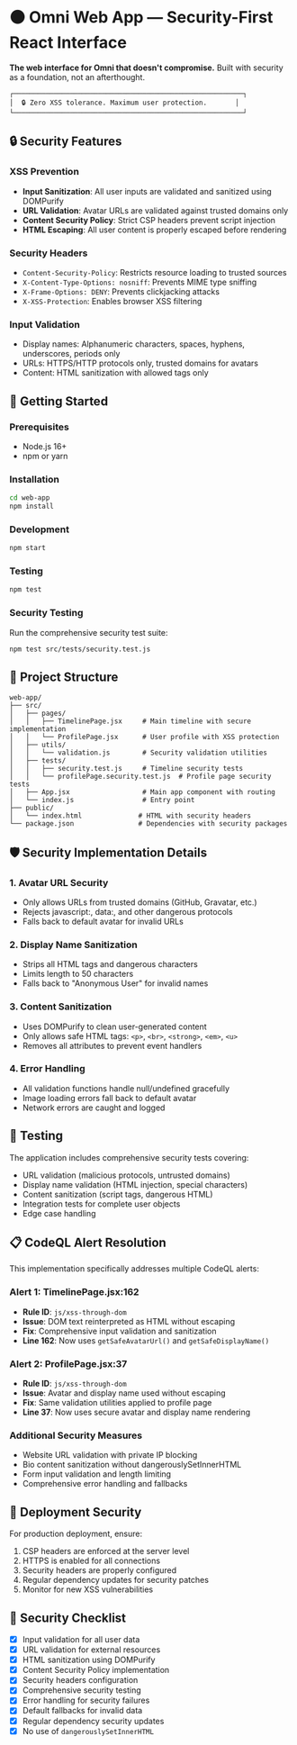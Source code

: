# ⚫ Omni Web App — Security-First React Interface

**The web interface for Omni that doesn't compromise.** Built with security as a foundation, not an afterthought.

```ascii
┌─────────────────────────────────────────────────────────┐
│  🔒 Zero XSS tolerance. Maximum user protection.       │
└─────────────────────────────────────────────────────────┘
```

## 🔒 Security Features

### XSS Prevention
- **Input Sanitization**: All user inputs are validated and sanitized using DOMPurify
- **URL Validation**: Avatar URLs are validated against trusted domains only
- **Content Security Policy**: Strict CSP headers prevent script injection
- **HTML Escaping**: All user content is properly escaped before rendering

### Security Headers
- `Content-Security-Policy`: Restricts resource loading to trusted sources
- `X-Content-Type-Options: nosniff`: Prevents MIME type sniffing
- `X-Frame-Options: DENY`: Prevents clickjacking attacks
- `X-XSS-Protection`: Enables browser XSS filtering

### Input Validation
- Display names: Alphanumeric characters, spaces, hyphens, underscores, periods only
- URLs: HTTPS/HTTP protocols only, trusted domains for avatars
- Content: HTML sanitization with allowed tags only

## 🚀 Getting Started

### Prerequisites
- Node.js 16+ 
- npm or yarn

### Installation
```bash
cd web-app
npm install
```

### Development
```bash
npm start
```

### Testing
```bash
npm test
```

### Security Testing
Run the comprehensive security test suite:
```bash
npm test src/tests/security.test.js
```

## 📁 Project Structure

```
web-app/
├── src/
│   ├── pages/
│   │   ├── TimelinePage.jsx     # Main timeline with secure implementation
│   │   └── ProfilePage.jsx      # User profile with XSS protection
│   ├── utils/
│   │   └── validation.js        # Security validation utilities
│   ├── tests/
│   │   ├── security.test.js     # Timeline security tests
│   │   └── profilePage.security.test.js  # Profile page security tests
│   ├── App.jsx                  # Main app component with routing
│   └── index.js                 # Entry point
├── public/
│   └── index.html              # HTML with security headers
└── package.json                # Dependencies with security packages
```

## 🛡️ Security Implementation Details

### 1. Avatar URL Security
- Only allows URLs from trusted domains (GitHub, Gravatar, etc.)
- Rejects javascript:, data:, and other dangerous protocols
- Falls back to default avatar for invalid URLs

### 2. Display Name Sanitization
- Strips all HTML tags and dangerous characters
- Limits length to 50 characters
- Falls back to "Anonymous User" for invalid names

### 3. Content Sanitization
- Uses DOMPurify to clean user-generated content
- Only allows safe HTML tags: `<p>`, `<br>`, `<strong>`, `<em>`, `<u>`
- Removes all attributes to prevent event handlers

### 4. Error Handling
- All validation functions handle null/undefined gracefully
- Image loading errors fall back to default avatar
- Network errors are caught and logged

## 🧪 Testing

The application includes comprehensive security tests covering:
- URL validation (malicious protocols, untrusted domains)
- Display name validation (HTML injection, special characters)
- Content sanitization (script tags, dangerous HTML)
- Integration tests for complete user objects
- Edge case handling

## 📋 CodeQL Alert Resolution

This implementation specifically addresses multiple CodeQL alerts:

### Alert 1: TimelinePage.jsx:162
- **Rule ID**: `js/xss-through-dom`
- **Issue**: DOM text reinterpreted as HTML without escaping
- **Fix**: Comprehensive input validation and sanitization
- **Line 162**: Now uses `getSafeAvatarUrl()` and `getSafeDisplayName()`

### Alert 2: ProfilePage.jsx:37  
- **Rule ID**: `js/xss-through-dom`
- **Issue**: Avatar and display name used without escaping
- **Fix**: Same validation utilities applied to profile page
- **Line 37**: Now uses secure avatar and display name rendering

### Additional Security Measures
- Website URL validation with private IP blocking
- Bio content sanitization without dangerouslySetInnerHTML
- Form input validation and length limiting
- Comprehensive error handling and fallbacks

## 🔄 Deployment Security

For production deployment, ensure:
1. CSP headers are enforced at the server level
2. HTTPS is enabled for all connections
3. Security headers are properly configured
4. Regular dependency updates for security patches
5. Monitor for new XSS vulnerabilities

## 📝 Security Checklist

- [x] Input validation for all user data
- [x] URL validation for external resources
- [x] HTML sanitization using DOMPurify
- [x] Content Security Policy implementation
- [x] Security headers configuration
- [x] Comprehensive security testing
- [x] Error handling for security failures
- [x] Default fallbacks for invalid data
- [x] Regular dependency security updates
- [x] No use of `dangerouslySetInnerHTML`
